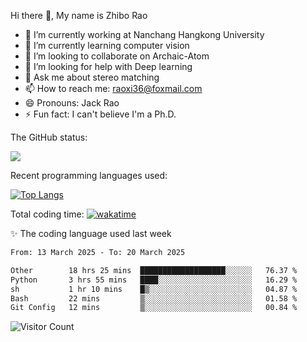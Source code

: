 Hi there 👋, My name is Zhibo Rao
- 🔭 I’m currently working at Nanchang Hangkong University
- 🌱 I’m currently learning computer vision
- 👯 I’m looking to collaborate on Archaic-Atom
- 🤔 I’m looking for help with Deep learning
- 💬 Ask me about stereo matching
- 📫 How to reach me: raoxi36@foxmail.com
- 😄 Pronouns: Jack Rao
- ⚡ Fun fact: I can't believe I'm a Ph.D.

The GitHub status:

![](https://github-readme-stats.vercel.app/api?username=ZhiboRao)

Recent programming languages used:

[![Top Langs](https://github-readme-stats.vercel.app/api/top-langs/?username=ZhiboRao&layout=compact)](https://github.com/anuraghazra/github-readme-stats)

Total coding time: [![wakatime](https://wakatime.com/badge/user/51ec5ec7-4742-4243-9eea-732ade32c0b7.svg)](https://wakatime.com/@51ec5ec7-4742-4243-9eea-732ade32c0b7)

✨ The coding language used last week 
<!--START_SECTION:waka-->

```txt
From: 13 March 2025 - To: 20 March 2025

Other        18 hrs 25 mins  ███████████████████░░░░░░   76.37 %
Python       3 hrs 55 mins   ████░░░░░░░░░░░░░░░░░░░░░   16.29 %
sh           1 hr 10 mins    █▒░░░░░░░░░░░░░░░░░░░░░░░   04.87 %
Bash         22 mins         ▒░░░░░░░░░░░░░░░░░░░░░░░░   01.58 %
Git Config   12 mins         ▒░░░░░░░░░░░░░░░░░░░░░░░░   00.84 %
```

<!--END_SECTION:waka-->

![Visitor Count](https://profile-counter.glitch.me/Raohaocheng/count.svg)
